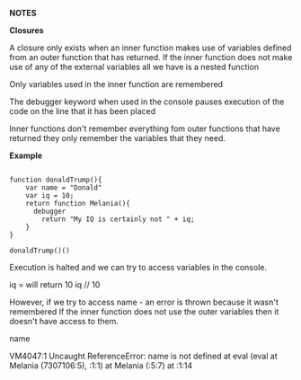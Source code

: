 **NOTES**

**Closures**

A closure only exists when an inner function makes use of variables defined
from an outer function that has returned. 
If the inner function does not make use of any of the external variables all we have is a nested function

Only variables used in the inner function are remembered

The debugger keyword when used in the console pauses execution of the code
on the line that it has been placed 

Inner functions don't remember everything fom outer functions that have returned 
they only remember the variables that they need.

**Example**

```

function donaldTrump(){
    var name = "Donald"
    var iq = 10;
    return function Melania(){
      debugger
        return "My IQ is certainly not " + iq;
    }
}

donaldTrump()()

```

Execution is halted and we can try to access variables in the console.

iq = will return 10
iq // 10

However, if we try to access name - an error is thrown because it wasn't remembered
If the inner function does not use the outer variables then it doesn't have access
to them.

name

VM4047:1 Uncaught ReferenceError: name is not defined
    at eval (eval at Melania (7307106:5), <anonymous>:1:1)
    at Melania (<anonymous>:5:7)
    at <anonymous>:1:14


